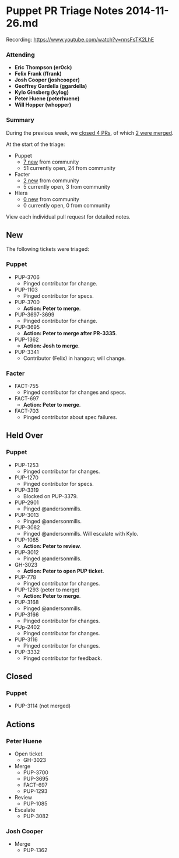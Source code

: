 # Puppet PR Triage Notes 2014-11-26.md

Recording: https://www.youtube.com/watch?v=nnsFsTK2LhE

### Attending

* **Eric Thompson (er0ck)**
* **Felix Frank (ffrank)**
* **Josh Cooper (joshcooper)**
* **Geoffrey Gardella (ggardella)**
* **Kylo Ginsberg (kylog)**
* **Peter Huene (peterhuene)**
* **Will Hopper (whopper)**

### Summary

During the previous week, we [closed 4 PRs](https://github.com/pulls?q=repo%3Apuppetlabs%2Fpuppet+repo%3Apuppetlabs%2Ffacter+repo%3Apuppetlabs%2Fhiera+is%3Apr+label%3ATriaged+closed%3A%222014-11-19+..+2014-11-25%22+), of which [2 were merged](https://github.com/pulls?q=repo%3Apuppetlabs%2Fpuppet+repo%3Apuppetlabs%2Ffacter+repo%3Apuppetlabs%2Fhiera+is%3Apr+label%3ATriaged+merged%3A%222014-11-19+..+2014-11-25%22+).

At the start of the triage:

* Puppet
  - [7 new](https://github.com/puppetlabs/puppet/pulls?q=is%3Apr+created%3A%222014-11-19+..+2014-11-25%22+-label%3APL) from community
  - 51 currently open, 24 from community
* Facter
  - [2 new](https://github.com/puppetlabs/facter/pulls?q=is%3Apr+created%3A%222014-11-19+..+2014-11-25%22+-label%3APL) from community
  - 5 currently open, 3 from community
* Hiera
  - [0 new](https://github.com/puppetlabs/hiera/pulls?q=is%3Apr+created%3A%222014-11-19+..+2014-11-25%22+-label%3APL) from community
  - 0 currently open, 0 from community

View each individual pull request for detailed notes.

## New

The following tickets were triaged:

### Puppet
* PUP-3706
  - Pinged contributor for change.
* PUP-1103
  - Pinged contributor for specs.
* PUP-3700
  - **Action: Peter to merge**.
* PUP-3697-3699
  - Pinged contributor for change.
* PUP-3695
  - **Action: Peter to merge after PR-3335**.
* PUP-1362
  - **Action: Josh to merge**.
* PUP-3341
  - Contributor (Felix) in hangout; will change.

### Facter
* FACT-755
  - Pinged contributor for changes and specs.
* FACT-697
  - **Action: Peter to merge**.
* FACT-703
  - Pinged contributor about spec failures.

## Held Over

### Puppet
* PUP-1253
  - Pinged contributor for changes.
* PUP-1270
  - Pinged contributor for specs.
* PUP-3319
  - Blocked on PUP-3379.
* PUP-2901
  - Pinged @andersonmills.
* PUP-3013
  - Pinged @andersonmills.
* PUP-3082
  - Pinged @andersonmills.  Will escalate with Kylo.
* PUP-1085
  - **Action: Peter to review**.
* PUP-3012
  - Pinged @andersonmills.
* GH-3023
  - **Action: Peter to open PUP ticket**.
* PUP-778
  - Pinged contributor for changes.
* PUP-1293 (peter to merge)
  - **Action: Peter to merge**.
* PUP-3168
  - Pinged @andersonmills.
* PUP-3166
  - Pinged contributor for changes.
* PUp-2402
  - Pinged contributor for changes.
* PUP-3116
  - Pinged contributor for changes.
* PUP-3332
  - Pinged contributor for feedback.

## Closed

### Puppet
* PUP-3114 (not merged)

## Actions

### Peter Huene
* Open ticket
  - GH-3023
* Merge
  - PUP-3700
  - PUP-3695
  - FACT-697
  - PUP-1293
* Review
  - PUP-1085
* Escalate
  - PUP-3082

### Josh Cooper
* Merge
  - PUP-1362
